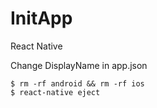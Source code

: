 # InitApp 
React Native

Change DisplayName in app.json
```
$ rm -rf android && rm -rf ios
$ react-native eject
```
